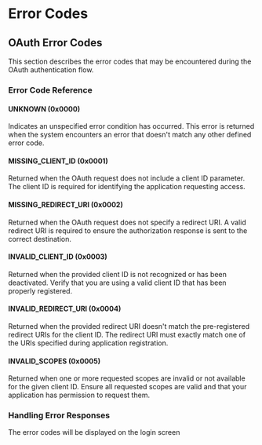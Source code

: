# Error Codes

## OAuth Error Codes

This section describes the error codes that may be encountered during the OAuth authentication flow.

### Error Code Reference

#### UNKNOWN (0x0000)

Indicates an unspecified error condition has occurred. This error is returned when the system encounters an error that doesn't match any other defined error code.

#### MISSING\_CLIENT\_ID (0x0001)

Returned when the OAuth request does not include a client ID parameter. The client ID is required for identifying the application requesting access.

#### MISSING\_REDIRECT\_URI (0x0002)

Returned when the OAuth request does not specify a redirect URI. A valid redirect URI is required to ensure the authorization response is sent to the correct destination.

#### INVALID\_CLIENT\_ID (0x0003)

Returned when the provided client ID is not recognized or has been deactivated. Verify that you are using a valid client ID that has been properly registered.

#### INVALID\_REDIRECT\_URI (0x0004)

Returned when the provided redirect URI doesn't match the pre-registered redirect URIs for the client ID. The redirect URI must exactly match one of the URIs specified during application registration.

#### INVALID\_SCOPES (0x0005)

Returned when one or more requested scopes are invalid or not available for the given client ID. Ensure all requested scopes are valid and that your application has permission to request them.

### Handling Error Responses

The error codes will be displayed on the login screen
